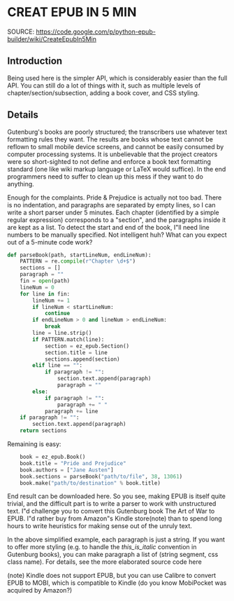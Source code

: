# CREAT EPUB IN 5 MIN

SOURCE: https://code.google.com/p/python-epub-builder/wiki/CreateEpubIn5Min

## Introduction

Being used here is the simpler API, which is considerably easier than the full API. You can still do a lot of things with it, such as multiple levels of chapter/section/subsection, adding a book cover, and CSS styling.

## Details

Gutenburg's books are poorly structured; the transcribers use whatever text formatting rules they want. The results are books whose text cannot be reflown to small mobile device screens, and cannot be easily consumed by computer processing systems. It is unbelievable that the project creators were so short-sighted to not define and enforce a book text formatting standard (one like wiki markup language or LaTeX would suffice). In the end programmers need to suffer to clean up this mess if they want to do anything.

Enough for the complaints. Pride & Prejudice is actually not too bad. There is no indentation, and paragraphs are separated by empty lines, so I can write a short parser under 5 minutes. Each chapter (identified by a simple regular expression) corresponds to a "section", and the paragraphs inside it are kept as a list. To detect the start and end of the book, I"ll need line numbers to be manually specified. Not intelligent huh? What can you expect out of a 5-minute code work?

```python
def parseBook(path, startLineNum, endLineNum):
    PATTERN = re.compile(r"Chapter \d+$")
    sections = []
    paragraph = ""
    fin = open(path)
    lineNum = 0
    for line in fin:
        lineNum += 1
        if lineNum < startLineNum:
            continue
        if endLineNum > 0 and lineNum > endLineNum:
            break
        line = line.strip()
        if PATTERN.match(line):
            section = ez_epub.Section()
            section.title = line
            sections.append(section)
        elif line == "":
            if paragraph != "":
                section.text.append(paragraph)
                paragraph = ""
        else:
            if paragraph != "":
                paragraph += " "
            paragraph += line
    if paragraph != "":
        section.text.append(paragraph)
    return sections
```

Remaining is easy:

```python
    book = ez_epub.Book()
    book.title = "Pride and Prejudice"
    book.authors = ["Jane Austen"]
    book.sections = parseBook("path/to/file", 38, 13061)
    book.make("path/to/destination" % book.title)
```

End result can be downloaded here. So you see, making EPUB is itself quite trivial, and the difficult part is to write a parser to work with unstructured text. I"d challenge you to convert this Gutenburg book The Art of War to EPUB. I"d rather buy from Amazon"s Kindle store(note) than to spend long hours to write heuristics for making sense out of the unruly text.

In the above simplified example, each paragraph is just a string. If you want to offer more styling (e.g. to handle the _this_is_italic_ convention in Gutenburg books), you can make paragraph a list of (string segment, css class name). For details, see the more elaborated source code here

(note) Kindle does not support EPUB, but you can use Calibre to convert EPUB to MOBI, which is compatible to Kindle (do you know MobiPocket was acquired by Amazon?)